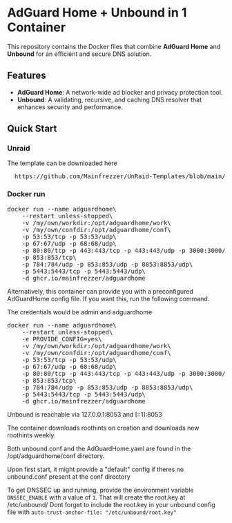 # AdGuard Home + Unbound in 1 Container

This repository contains the Docker files that combine **AdGuard Home** and **Unbound** for an efficient and secure DNS solution. 

## Features
- **AdGuard Home**: A network-wide ad blocker and privacy protection tool.
- **Unbound**: A validating, recursive, and caching DNS resolver that enhances security and performance.

## Quick Start

### Unraid
The template can be downloaded here
<pre>
  https://github.com/Mainfrezzer/UnRaid-Templates/blob/main/AdGuard-Home-Unbound.xml
</pre>

### Docker run
<pre>
docker run --name adguardhome\
    --restart unless-stopped\
    -v /my/own/workdir:/opt/adguardhome/work\
    -v /my/own/confdir:/opt/adguardhome/conf\
    -p 53:53/tcp -p 53:53/udp\
    -p 67:67/udp -p 68:68/udp\
    -p 80:80/tcp -p 443:443/tcp -p 443:443/udp -p 3000:3000/tcp\
    -p 853:853/tcp\
    -p 784:784/udp -p 853:853/udp -p 8853:8853/udp\
    -p 5443:5443/tcp -p 5443:5443/udp\
    -d ghcr.io/mainfrezzer/adguardhome
</pre>

Alternatively, this container can provide you with a preconfigured AdGuardHome config file. If you want this, run the following command.

The credentials would be admin and adguardhome
<pre>
docker run --name adguardhome\
    --restart unless-stopped\
    -e PROVIDE_CONFIG=yes\
    -v /my/own/workdir:/opt/adguardhome/work\
    -v /my/own/confdir:/opt/adguardhome/conf\
    -p 53:53/tcp -p 53:53/udp\
    -p 67:67/udp -p 68:68/udp\
    -p 80:80/tcp -p 443:443/tcp -p 443:443/udp -p 3000:3000/tcp\
    -p 853:853/tcp\
    -p 784:784/udp -p 853:853/udp -p 8853:8853/udp\
    -p 5443:5443/tcp -p 5443:5443/udp\
    -d ghcr.io/mainfrezzer/adguardhome
</pre>

Unbound is reachable via 127.0.0.1:8053 and [::1]:8053


The container downloads roothints on creation and downloads new roothints weekly.

Both unbound.conf and the AdGuardHome.yaml are found in the /opt/adguardhome/conf directory.

Upon first start, it might provide a "default" config if theres no unbound.conf present at the conf directory

To get DNSSEC up and running, provide the environment variable `DNSSEC_ENABLE` with a value of `1`. That will create the root.key at /etc/unbound/
Dont forget to include the root.key in your unbound config file with `auto-trust-anchor-file: "/etc/unbound/root.key"`
